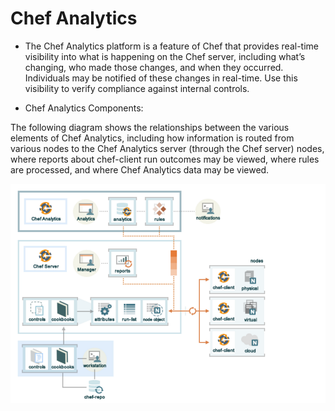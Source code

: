 # Chef Analytics

- The Chef Analytics platform is a feature of Chef that provides real-time visibility into what is happening on the Chef server, including what’s changing, who made those changes, and when they occurred. Individuals may be notified of these changes in real-time. Use this visibility to verify compliance against internal controls.

- Chef Analytics Components:

The following diagram shows the relationships between the various elements of Chef Analytics, including how information is routed from various nodes to the Chef Analytics server (through the Chef server) nodes, where reports about chef-client run outcomes may be viewed, where rules are processed, and where Chef Analytics data may be viewed.

![alt text](https://github.com/pkdevaraj/Presentations/blob/a20c76968d2be8e27609c46c27c09d27f57a13d5/Chef%20Images/Chef_analytics.PNG "Chef_analytics")

